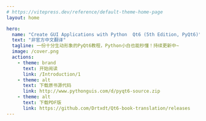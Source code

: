 ```yaml
---
# https://vitepress.dev/reference/default-theme-home-page
layout: home

hero:
  name: "Create GUI Applications with Python  Qt6 (5th Edition, PyQt6)"
  text: "非官方中文翻译"
  tagline: 一份十分生动形象的PyQt6教程，Python小白也能秒懂！持续更新中~
  image: /cover.png
  actions:
    - theme: brand
      text: 开始阅读
      link: /Introduction/1
    - theme: alt
      text: 下载原书源代码
      link: http://www.pythonguis.com/d/pyqt6-source.zip
    - theme: alt
      text: 下载PDF版
      link: https://github.com/Drtxdt/Qt6-book-translation/releases
---
```


